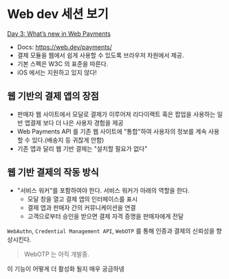 # Web dev 세션 보기

[Day 3: What’s new in Web Payments](https://www.youtube.com/watch?v=ZXmKKV7R72c&list=PLNYkxOF6rcIDJHOcBzho38p6WTn3vESvQ&index=14&t=0s)

- Docs: https://web.dev/payments/
- 결제 모듈을 웹에서 쉽게 사용할 수 있도록 브라우저 차원에서 제공.
- 기본 스펙은 W3C 의 표준을 따른다.
- iOS 에서는 지원하고 있지 않다!

## 웹 기반의 결제 앱의 장점

- 판매자 웹 사이트에서 모달로 결제가 이루어져 리다이랙트 혹은 팝업을 사용하는 일반 앱결제 보다 더 나은 사용자 경험을 제공
- Web Payments API 를 기존 웹 사이트에 "통합"하여  사용자의 정보를 계속 사용할 수 있다.(배송지 등 귀찮게 안함)
- 기존 앱과 달리 웹 기반 결제는 "설치할 필요가 없다"

## 웹 기반 결제의 작동 방식

- "서비스 워커"를 포함하여야 한다. 서비스 워커가 아래의 역할을 한다.
  - 모달 창을 열고 결제 앱의 인터페이스를 표시
  - 결제 앱과 판매자 간의 커뮤니케이션을 연결
  - 고객으로부터 승인을 받으면 결제 자격 증명을 판매자에게 전달

`WebAuthn`, `Credential Management API`, `WebOTP` 를 통해 인증과 결제의 신뢰성을 향상시킨다.

> WebOTP 는 아직 개발중.

이 기능이 어떻게 더 활성화 될지 매우 궁금하넹